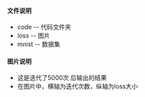 #### 文件说明

+ code -- 代码文件夹
+ loss -- 图片
+ mnist -- 数据集

#### 图片说明

+ 这是迭代了5000次 后输出的结果
+ 在图片中，横轴为迭代次数，纵轴为loss大小
